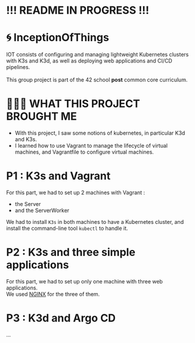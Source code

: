 # !!! README IN PROGRESS !!! #

# 🌀 InceptionOfThings

IOT consists of configuring and managing lightweight Kubernetes clusters with K3s and K3d, as well as deploying web applications and CI/CD pipelines. <br/> <br/>
This group project is part of the 42 school **post** common core curriculum.

# 👩🏻‍🏫 WHAT THIS PROJECT BROUGHT ME
- With this project, I saw some notions of kubernetes, in particular K3d and K3s.
- I learned how to use Vagrant to manage the lifecycle of virtual machines, and Vagrantfile to configure virtual machines.

# P1 : K3s and Vagrant

For this part, we had to set up 2 machines with Vagrant :
- the Server
- and the ServerWorker <br/>

We had to install `K3s` in both machines to have a Kubernetes cluster, and install the command-line tool `kubectl` to handle it.

# P2 : K3s and three simple applications

For this part, we had to set up only one machine with three web applications. <br/>
We used [NGINX](https://nginx.org/en/) for the three of them.

# P3 : K3d and Argo CD

...
